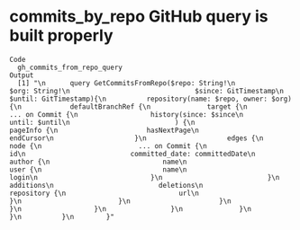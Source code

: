 # commits_by_repo GitHub query is built properly

    Code
      gh_commits_from_repo_query
    Output
      [1] "\n      query GetCommitsFromRepo($repo: String!\n                               $org: String!\n                               $since: GitTimestamp\n                               $until: GitTimestamp){\n          repository(name: $repo, owner: $org) {\n            defaultBranchRef {\n              target {\n                ... on Commit {\n                  history(since: $since\n                          until: $until\n                          ) {\n                    pageInfo {\n                      hasNextPage\n                      endCursor\n                    }\n                    edges {\n                      node {\n                        ... on Commit {\n                          id\n                          committed_date: committedDate\n                          author {\n                            name\n                            user {\n                              name\n                              login\n                            }\n                          }\n                          additions\n                          deletions\n                          repository {\n                            url\n                          }\n                        }\n                      }\n                    }\n                  }\n                }\n              }\n            }\n          }\n        }"

